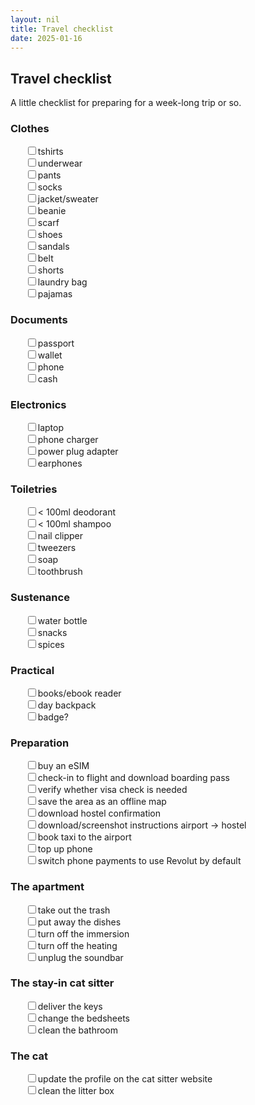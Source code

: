 ```yaml
---
layout: nil
title: Travel checklist
date: 2025-01-16
---
```


## Travel checklist

A little checklist for preparing for a week-long trip or so.

### Clothes

<ul style="list-style-type: none">
    <li><label><input type="checkbox">tshirts</label></li>
    <li><label><input type="checkbox">underwear</label></li>
    <li><label><input type="checkbox">pants</label></li>
    <li><label><input type="checkbox">socks</label></li>
    <li><label><input type="checkbox">jacket/sweater</label></li>
    <li><label><input type="checkbox">beanie</label></li>
    <li><label><input type="checkbox">scarf</label></li>
    <li><label><input type="checkbox">shoes</label></li>
    <li><label><input type="checkbox">sandals</label></li>
    <li><label><input type="checkbox">belt</label></li>
    <li><label><input type="checkbox">shorts</label></li>
    <li><label><input type="checkbox">laundry bag</label></li>
    <li><label><input type="checkbox">pajamas</label></li>
</ul>

### Documents
<ul style="list-style-type: none">
    <li><label><input type="checkbox">passport</label></li>
    <li><label><input type="checkbox">wallet</label></li>
    <li><label><input type="checkbox">phone</label></li>
    <li><label><input type="checkbox">cash</label></li>
</ul>

### Electronics
<ul style="list-style-type: none">
    <li><label><input type="checkbox">laptop</label></li>
    <li><label><input type="checkbox">phone charger</label></li>
    <li><label><input type="checkbox">power plug adapter</label></li>
    <li><label><input type="checkbox">earphones</label></li>
</ul>

### Toiletries
<ul style="list-style-type: none">
    <li><label><input type="checkbox">< 100ml deodorant</label></li>
    <li><label><input type="checkbox">< 100ml shampoo</label></li>
    <li><label><input type="checkbox">nail clipper</label></li>
    <li><label><input type="checkbox">tweezers</label></li>
    <li><label><input type="checkbox">soap</label></li>
    <li><label><input type="checkbox">toothbrush</label></li>
</ul>

### Sustenance
<ul style="list-style-type: none">
    <li><label><input type="checkbox">water bottle</label></li>
    <li><label><input type="checkbox">snacks</label></li>
    <li><label><input type="checkbox">spices</label></li>
</ul>

### Practical
<ul style="list-style-type: none">
    <li><label><input type="checkbox">books/ebook reader</label></li>
    <li><label><input type="checkbox">day backpack</label></li>
    <li><label><input type="checkbox">badge?</label></li>
</ul>

### Preparation

<ul style="list-style-type: none">
    <li><label><input type="checkbox">buy an eSIM</label></li>
    <li><label><input type="checkbox">check-in to flight and download boarding pass</label></li>
    <li><label><input type="checkbox">verify whether visa check is needed</label></li>
    <li><label><input type="checkbox">save the area as an offline map</label></li>
    <li><label><input type="checkbox">download hostel confirmation</label></li>
    <li><label><input type="checkbox">download/screenshot instructions airport -> hostel</label></li>
    <li><label><input type="checkbox">book taxi to the airport</label></li>
    <li><label><input type="checkbox">top up phone</label></li>
    <li><label><input type="checkbox">switch phone payments to use Revolut by default</label></li>
</ul>

### The apartment

<ul style="list-style-type: none">
    <li><label><input type="checkbox">take out the trash</label></li>
    <li><label><input type="checkbox">put away the dishes</label></li>
    <li><label><input type="checkbox">turn off the immersion</label></li>
    <li><label><input type="checkbox">turn off the heating</label></li>
    <li><label><input type="checkbox">unplug the soundbar</label></li>
</ul>

### The stay-in cat sitter

<ul style="list-style-type: none">
    <li><label><input type="checkbox">deliver the keys</label></li>
    <li><label><input type="checkbox">change the bedsheets</label></li>
    <li><label><input type="checkbox">clean the bathroom</label></li>
</ul>

### The cat

<ul style="list-style-type: none">
    <li><label><input type="checkbox">update the profile on the cat sitter website</label></li>
    <li><label><input type="checkbox">clean the litter box</label></li>
</ul>
